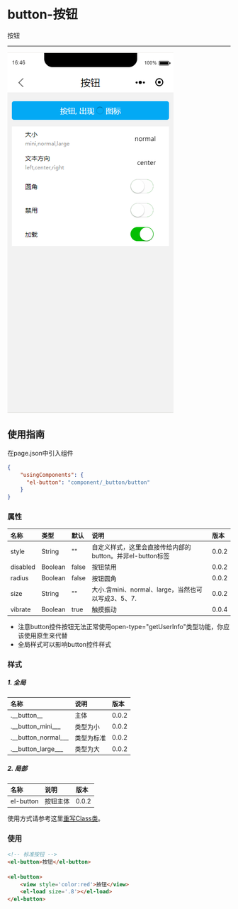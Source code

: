 # button-按钮

按钮

---

![](/assets/button01.png)

## 使用指南

在page.json中引入组件

```json
{
    "usingComponents": {
      "el-button": "component/_button/button"
    }
}
```

### 属性

| 名称 | 类型 | 默认 | 说明 | 版本 |
| :--- | :--- | :--- | :--- | :--- |
| style | String | "" | 自定义样式，这里会直接传给内部的button。并非el-button标签 | 0.0.2 |
| disabled | Boolean | false | 按钮禁用 | 0.0.2 |
| radius | Boolean | false | 按钮圆角 | 0.0.2 |
| size | String | "" | 大小.含mini、normal、large，当然也可以写成3、5、7. | 0.0.2 |
| vibrate | Boolean | true | 触摸振动 | 0.0.4 |

* 注意button控件按钮无法正常使用open-type="getUserInfo"类型功能，你应该使用原生来代替
* 全局样式可以影响button控件样式

### 样式

##### 1. 全局

| 名称 | 说明 | 版本 |
| :--- | :--- | :--- |
| .\_\_button\_\_ | 主体 | 0.0.2 |
| .\_\_button_mini\_\__ | 类型为小 | 0.0.2 |
| .\_\_button_normal\_\__ | 类型为标准 | 0.0.2 |
| .\_\_button_large\_\__ | 类型为大 | 0.0.2 |

##### 2. 局部

| 名称 | 说明 | 版本 |
| :--- | :--- | :--- |
| el-button | 按钮主体 | 0.0.2 |

使用方式请参考这里[重写Class类](/zhong-xie-class-lei.md)。

### 使用

```html
<!-- 标准按钮 -->
<el-button>按钮</el-button>

<el-button>
    <view style='color:red'>按钮</view>
    <el-load size='.8'></el-load>
</el-button>
```



